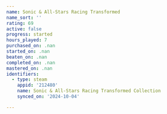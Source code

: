 ```yaml
---
name: Sonic & All-Stars Racing Transformed
name_sort: ''
rating: 69
active: false
progress: started
hours_played: 7
purchased_on: .nan
started_on: .nan
beaten_on: .nan
completed_on: .nan
mastered_on: .nan
identifiers:
  - type: steam
    appid: '212480'
    name: Sonic & All-Stars Racing Transformed Collection
    synced_on: '2024-10-04'

---
```

